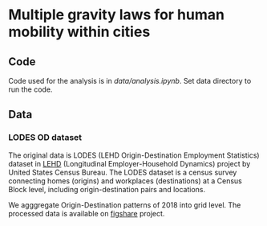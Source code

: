# Multiple gravity laws for human mobility within cities
## Code
Code used for the analysis is in *data/analysis.ipynb*. Set data directory to run the code.

## Data
### LODES OD dataset

The original data is LODES (LEHD Origin-Destination Employment Statistics) dataset in [LEHD](https://lehd.ces.census.gov/) (Longitudinal Employer-Household Dynamics) project by United States Census Bureau. The LODES dataset is a census survey connecting homes (origins) and workplaces (destinations) at a Census Block level, including origin-destination pairs and locations.

We agggregate Origin-Destination patterns of 2018 into grid level.
The processed data is available on [figshare](https://figshare.com/projects/Multiple_gravity_laws_for_human_mobility_within_cities/166745) project.

